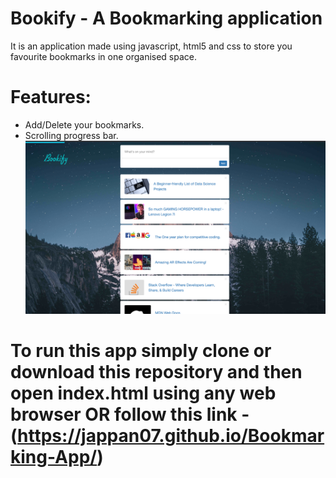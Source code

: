 # Bookify - A Bookmarking application
It is an application made using javascript, html5 and css to store you favourite bookmarks in one organised space.
# Features: 
- Add/Delete your bookmarks.
- Scrolling progress bar.
![alt tag](https://github.com/Jappan07/Bookmarking-App/blob/master/assets/ss.png)

# To run this app simply clone or download this repository and then open index.html using any web browser OR follow this link - (https://jappan07.github.io/Bookmarking-App/)